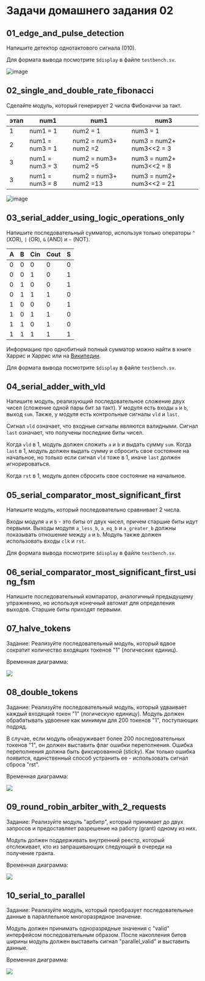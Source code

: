 # Задачи домашнего задания 02

## 01_edge_and_pulse_detection

Напишите детектор однотактового сигнала (010).

Для формата вывода посмотрите
`$display` в файле `testbench.sv`.

![image](https://github.com/user-attachments/assets/b863bbe3-7da0-4523-a163-36ba5cb41e4d)

## 02_single_and_double_rate_fibonacci

Сделайте модуль, который генерирует 2 числа Фибоначчи за такт.

|этап  |num1             | num1                  | num3        |
|------|-----------------|-----------------------|-------------|
|1     | num1 = 1        |     num2 = 1          | num3  = 1   |
|2     |num1 = num3 = 1  |   num2 = num3+ num2 =2| num3 = num2+ num3<<2 = 3|
|3     | num1 = num3 = 3 |   num2 = num3+ num2 =5| num3 = num2+ num3<<2 = 8|
|3     | num1 = num3 = 8 |   num2 = num3+ num2 =13| num3 = num2+ num3<<2 = 21|


![image](https://github.com/user-attachments/assets/8f801461-2983-495d-b923-7adae95757b7)



## 03_serial_adder_using_logic_operations_only

Напишите последовательный сумматор, используя только операторы `^` (XOR), `|` (OR),
`&` (AND) и `~` (NOT).


|A|	B|	Cin |Cout	 |S|
|-|--|------|------|-|
|0|	0|	0	|0	     |0|
|0|	0|	1	|0	     |1|
|0|	1|	0	|0	     |1|
|0|	1|	1	|1	     |0|
|1|	0|	0	|0	     |1|
|1|	0|	1	|1	     |0|
|1|	1|	0	|1	     |0|
|1|	1|	1	|1	     |1|


Информацию про однобитный полный сумматор можно найти в книге Харрис и Харрис
или на [Википедии](https://en.wikipedia.org/wiki/Adder_(electronics)#Full_adder).

Для формата вывода посмотрите
`$display` в файле `testbench.sv`.

## 04_serial_adder_with_vld

Напишите модуль, реализующий последовательное сложение двух чисел (сложение
одной пары бит за такт). У модуля есть входы `a` и `b`, выход `sum`.
Также, у модуля есть контрольные сигналы `vld` и `last`.

Сигнал `vld` означает, что входные сигналы являются валидными. Сигнал `last`
означает, что получены последние биты чисел.

Когда `vld` в 1, модуль должен сложить `a` и `b` и выдать сумму `sum`.
Когда `last` в 1, модуль должен выдать сумму и сбросить свое состояние на
начальное, но только если сигнал `vld` тоже в 1, иначе `last` должен игнорироваться.

Когда `rst` в 1, модуль долен сбросить свое состояние на начальное.

## 05_serial_comparator_most_significant_first

Напишите модуль, который последовательно сравнивает 2 числа.

Входы модуля `a` и `b` - это биты от двух чисел, причем старшие биты идут первыми.
Выходы модуля `a_less_b`, `a_eq_b` и `a_greater_b` должны показывать отношение между
`a` и `b`.
Модуль также должен использовать входы `clk` и `rst`.

Для формата вывода посмотрите
`$display` в файле `testbench.sv`.

## 06_serial_comparator_most_significant_first_using_fsm

Напишите последовательный компаратор, аналогичный предыдущему упражнению, но
используя конечный автомат для определения выходов.
Старшие биты приходят первыми.


## 07_halve_tokens

Задание:
Реализуйте последовательный модуль, который вдвое сократит количество входящих токенов "1" (логических единиц).

Временная диаграмма:

![](../doc/homework2/02_07_01_halve_tokens.png)

## 08_double_tokens

Задание:
Реализуйте последовательный модуль, который удваивает каждый входящий токен "1" (логическую единицу).
Модуль должен обрабатывать удвоение как минимум для 200 токенов "1", поступающих подряд.

В случае, если модуль обнаруживает более 200 последовательных токенов "1", он должен выставить
флаг ошибки переполнения. Ошибка переполнения должна быть фиксированной (sticky). Как только ошибка появится,
единственный способ устранить ее - использовать сигнал сброса "rst".

Временная диаграмма:

![](../doc/homework2/02_08_01_double_tokens.png)

## 09_round_robin_arbiter_with_2_requests

Задание:
Реализуйте модуль "арбитр", который принимает до двух запросов
и предоставляет разрешение на работу (grant) одному из них.

Модуль должен поддерживать внутренний реестр, который отслеживает,
кто из запрашивающих следующий в очереди на получение гранта.

Временная диаграмма:

![](../doc/homework2/02_09_01_rr_arbiter_2_req.png)

## 10_serial_to_parallel

Задание:
Реализуйте модуль, который преобразует последовательные данные
в параллельное многоразрядное значение.

Модуль должен принимать одноразрядные значения с "valid" интерфейсом последовательным образом.
После накопления битов ширины модуль должен выставить сигнал "parallel_valid"
и выставить данные.

Временная диаграмма:

![](../doc/homework2/02_10_01_serial_to_parallel.png)
